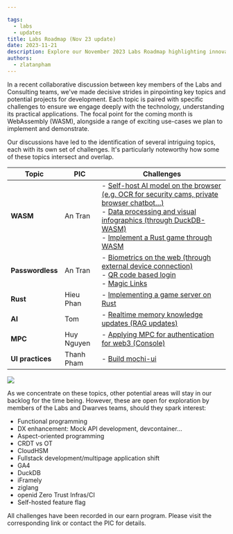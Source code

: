 ```yaml
---

tags:
  - labs
  - updates
title: Labs Roadmap (Nov 23 update)
date: 2023-11-21
description: Explore our November 2023 Labs Roadmap highlighting innovative technology projects and challenges for the upcoming month. Key focus areas include WebAssembly (WASM), Passwordless Authentication, Rust, AI, MPC, and UI practices.
authors:
  - zlatanpham
---
```


In a recent collaborative discussion between key members of the Labs and Consulting teams, we've made decisive strides in pinpointing key topics and potential projects for development. Each topic is paired with specific challenges to ensure we engage deeply with the technology, understanding its practical applications. The focal point for the coming month is WebAssembly (WASM), alongside a range of exciting use-cases we plan to implement and demonstrate.

Our discussions have led to the identification of several intriguing topics, each with its own set of challenges. It's particularly noteworthy how some of these topics intersect and overlap.

| Topic            | PIC        | Challenges |
| ---------------- | ---------- | -----------|
| **WASM**         | An Tran    | - [Self-host AI model on the browser (e.g. OCR for security cams, private browser chatbot…)]() <br> - [Data processing and visual infographics (through DuckDB-WASM)]() <br> - [Implement a Rust game through WASM]() |
| **Passwordless** | An Tran    | - [Biometrics on the web (through external device connection)]() <br> - [QR code based login]() <br> - [Magic Links]()                                                                                                                     |
| **Rust**         | Hieu Phan  | - [Implementing a game server on Rust]()                                                                                                                                                                                                                                                                              |
| **AI**           | Tom        | - [Realtime memory knowledge updates (RAG updates)]()                                                                                                                                                                                                                                                      |
| **MPC**          | Huy Nguyen | - [Applying MPC for authentication for web3 (Console)]()                                                                                                                                                                                                                                                |
| **UI practices** | Thanh Pham | - [Build mochi-ui]()                                                                                                                                                                                                                                                                                                                            |

![](assets/labs-roadmap-(nov-23-update)-20231127143515779.webp)

As we concentrate on these topics, other potential areas will stay in our backlog for the time being. However, these are open for exploration by members of the Labs and Dwarves teams, should they spark interest:

- Functional programming
- DX enhancement: Mock API development, devcontainer…
- Aspect-oriented programming
- CRDT vs OT
- CloudHSM
- Fullstack development/multipage application shift
- GA4
- DuckDB
- iFramely
- ziglang
- openid Zero Trust Infras/CI
- Self-hosted feature flag

All challenges have been recorded in our earn program. Please visit the corresponding link or contact the PIC for details.
